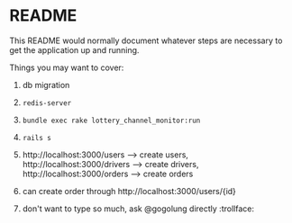 # README

This README would normally document whatever steps are necessary to get the
application up and running.

Things you may want to cover:

1. db migration

1. `redis-server`

2. `bundle exec rake lottery_channel_monitor:run`

3. `rails s`

4. http://localhost:3000/users --> create users, http://localhost:3000/drivers --> create drivers,  http://localhost:3000/orders --> create orders

5. can create order through http://localhost:3000/users/{id}

6. don't want to type so much, ask @gogolung directly :trollface:
